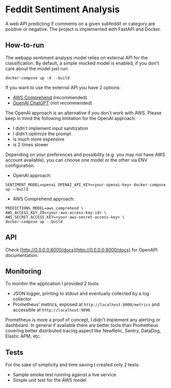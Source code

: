 
# Feddit Sentiment Analysis

A web API predicting if comments on a given subfeddit or category are positive or negative.
The project is implemented with FastAPI and Docker.

## How-to-run

The webapp sentiment analysis model relies on external API for the classification.
By default, a simple mocked model is enabled, if you don't care about the model just run:
```
docker-compose up -d --build
```

If you want to use the external API you have 2 options:
- [AWS Comprehend](https://aws.amazon.com/comprehend/pricing/) (recommended)
- [OpenAI ChatGPT](https://openai.com/blog/openai-api) (not recommended)

The OpenAI approach is an alternative if you don't work with AWS.
Please keep in mind the following limitation for the OpenAI approach:
* I didn't implement input sanitization
* I didn't optimize the prompt
* is much more expensive
* is 2 times slower

Depending on your preferences and possibility (e.g. you may not have AWS account available),
you can choose one model or the other via ENV configuration.

* OpenAI approach:
```shell
SENTIMENT_MODEL=openai OPENAI_API_KEY=<your-openai-key> docker-compose up --build
```

* AWS Comprehend approach:
```shell
PREDICTIONS_MODEL=aws_comprehend \
AWS_ACCESS_KEY_ID=<your-aws-access-key-id> \
AWS_SECRET_ACCESS_KEY=<your-aws-secret-access-key> \
docker-compose up --build
```

## API
Check [http://0.0.0.0:8000/docs](http://0.0.0.0:8000/docs) for OpenAPI documentation.

## Monitoring

To monitor the application I provided 2 tools:
* JSON logger, printing to stdout and eventually collected by a log collector
* Prometheus' metrics, exposed at `http://localhost:8000/metrics` and accessible at `http://localhost:9090`

Prometheus is more a proof of concept, I didn't implement any alerting or dashboard.
In general if available there are better tools than Prometheus covering better distributed tracing aspect like NewRelic, Sentry, DataDog, Elastic APM, etc.


## Tests

For the sake of simplicity and time saving I created only 2 tests:
* Sample smoke test running against a live service
* Simple unit test for the AWS model
